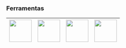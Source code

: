 ### Ferramentas
|<img src="https://raw.githubusercontent.com/thalysmarciobn/thalysmarciobn/main/Visual_Studio_Icon_2022.svg.png" width=60> | <img src="https://raw.githubusercontent.com/thalysmarciobn/thalysmarciobn/main/Visual_Studio_Code_1.35_icon.svg.png" width=60> | <img src="https://raw.githubusercontent.com/thalysmarciobn/thalysmarciobn/main/IntelliJ_IDEA_Icon.svg.png" width=60> | <img src="https://raw.githubusercontent.com/thalysmarciobn/thalysmarciobn/main/pycharm_logo_300x300.png" width=60>
|:---:|:---:|:---:|:---:|

